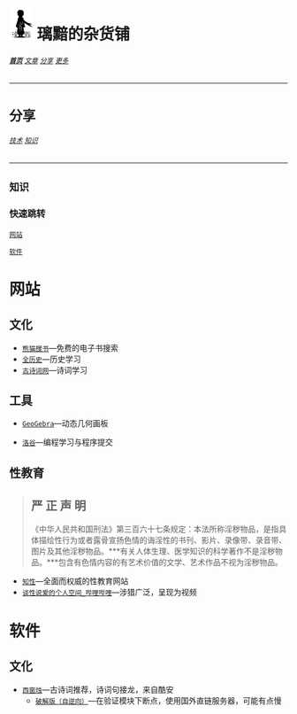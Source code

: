 # [<img src="图标.png" alt="Logo" style="zoom:7%;" />](index.html) 璃黯的杂货铺

###### **[`首页`](index.html)**		[`文章`](文章.html)		[`分享`](分享.html)		[`更多`](更多.html)

---

# `分享`

###### [`技术`](分享_技术.html)		[`知识`](分享_知识.html)

----

## `知识`

### 快速跳转

[`网站`](#网站)

[`软件`](#软件)

# 网站

## 文化

+ [`熊猫搜书`](https://xmsoushu.com/#/)—免费的电子书搜索
+ [`全历史`](https://www.allhistory.com/)—历史学习
+ [`古诗词网`](https://www.gushici.net/)—诗词学习

## 工具

+ [`GeoGebra`](https://www.geogebra.org/calculator)—动态几何画板

+ [`洛谷`](https://www.luogu.com.cn/)—编程学习与程序提交

## 性教育

> ## **严 正 声 明**
>
> 《中华人民共和国刑法》第三百六十七条规定：本法所称淫秽物品，是指具体描绘性行为或者露骨宣扬色情的诲淫性的书刊、影片、录像带、录音带、图片及其他淫秽物品。***有关人体生理、医学知识的科学著作不是淫秽物品。***包含有色情内容的有艺术价值的文学、艺术作品不视为淫秽物品。

+ [`知性`](https://knowsex.net/)—全面而权威的性教育网站
+ [`谈性说爱的个人空间_哔哩哔哩`](https://space.bilibili.com/30585013)—涉猎广泛，呈现为视频

# 软件

## 文化

+ [`西窗烛`](https://www.coolapk.com/apk/com.hustzp.com.xichuangzhu?t=comment&p=1)—古诗词推荐，诗词句接龙，来自酷安
  + [`破解版（自逆向）`](https://bafybeifwvzl43drlimsw3o4yg2sekl52drzbyqoimrhpfp3sr4oij2v35q.ipfs.dweb.link/西窗烛破解版.apk)—在验证模块下断点，使用国外直链服务器，可能有点慢

